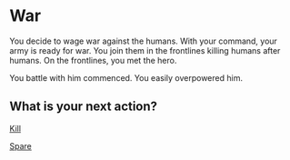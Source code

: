 # War
You decide to wage war against the humans. With your command, your army is ready for war. You join them in the frontlines killing humans after humans. On the frontlines, you met the hero.

You battle with him commenced. You easily overpowered him. 

What is your next action?
---
[Kill](../ending/demon-win.md)

[Spare](death.md)
